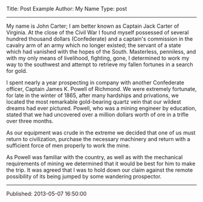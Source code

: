 Title: Post Example
Author: My Name
Type: post
__________
My name is John Carter; I am better known as Captain Jack Carter of Virginia. At the close of the Civil War I found myself possessed of several hundred thousand dollars (Confederate) and a captain's commission in the cavalry arm of an army which no longer existed; the servant of a state which had vanished with the hopes of the South. Masterless, penniless, and with my only means of livelihood, fighting, gone, I determined to work my way to the southwest and attempt to retrieve my fallen fortunes in a search for gold.

I spent nearly a year prospecting in company with another Confederate officer, Captain James K. Powell of Richmond. We were extremely fortunate, for late in the winter of 1865, after many hardships and privations, we located the most remarkable gold-bearing quartz vein that our wildest dreams had ever pictured. Powell, who was a mining engineer by education, stated that we had uncovered over a million dollars worth of ore in a trifle over three months.

As our equipment was crude in the extreme we decided that one of us must return to civilization, purchase the necessary machinery and return with a sufficient force of men properly to work the mine.

As Powell was familiar with the country, as well as with the mechanical requirements of mining we determined that it would be best for him to make the trip. It was agreed that I was to hold down our claim against the remote possibility of its being jumped by some wandering prospector.
__________
Published: 2013-05-07 16:50:00
